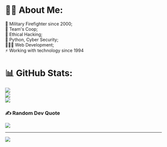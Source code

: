 # 🏴‍☠️ About Me:
🔭 Military Firefighter since 2000;<br>👯 Team's Coop;<br>🤝 Ethical Hacking;<br>🐍 Python, Cyber Security;<br>👨🏽‍💻 Web Development;<br>⚡ Working with technology since 1994

# 📊 GitHub Stats:
![](https://github-readme-stats.vercel.app/api?username=eduardofontana&theme=dark&hide_border=false&include_all_commits=false&count_private=false)<br/>
![](https://github-readme-streak-stats.herokuapp.com/?user=eduardofontana&theme=dark&hide_border=false)<br/>
![](https://github-readme-stats.vercel.app/api/top-langs/?username=eduardofontana&theme=dark&hide_border=false&include_all_commits=false&count_private=false&layout=compact)

### ✍️ Random Dev Quote
![](https://quotes-github-readme.vercel.app/api?type=horizontal&theme=merko)

---
[![](https://visitcount.itsvg.in/api?id=eduardofontana&icon=0&color=0)](https://visitcount.itsvg.in)

<!-- Proudly created with GPRM ( https://gprm.itsvg.in ) -->
